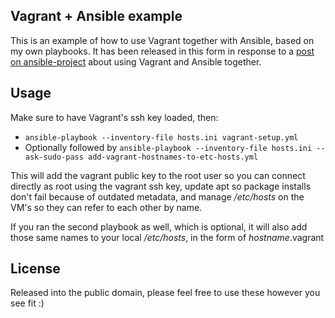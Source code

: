 Vagrant + Ansible example
-------------------------

This is an example of how to use Vagrant together with Ansible, based on
my own playbooks. It has been released in this form in response to a
[post on ansible-project](https://groups.google.com/forum/#!topic/ansible-project/Dk6yyrW8s9E)
about using Vagrant and Ansible together.

Usage
-----

Make sure to have Vagrant's ssh key loaded, then:

* `ansible-playbook --inventory-file hosts.ini vagrant-setup.yml`
* Optionally followed by `ansible-playbook --inventory-file hosts.ini --ask-sudo-pass add-vagrant-hostnames-to-etc-hosts.yml`

This will add the vagrant public key to the root user so you can connect directly as root using the vagrant ssh key, update apt so package installs don't fail because of outdated metadata, and manage */etc/hosts* on the VM's so they can refer to each other by name.

If you ran the second playbook as well, which is optional, it will also add those same names to your local */etc/hosts*, in the form of *hostname*.vagrant

License
-------

Released into the public domain, please feel free to use these however you see fit :)